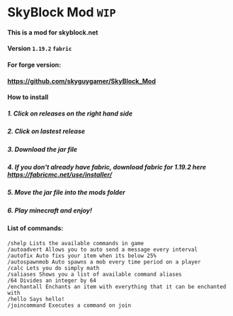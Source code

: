 # SkyBlock Mod `WIP`
#### This is a mod for skyblock.net
#### Version `1.19.2` `fabric`
#### For forge version:
#### https://github.com/skyguygamer/SkyBlock_Mod

#### How to install
##### 1. Click on releases on the right hand side
##### 2. Click on lastest release
##### 3. Download the jar file
##### 4. If you don't already have fabric, download fabric for 1.19.2 here https://fabricmc.net/use/installer/
##### 5. Move the jar file into the mods folder
##### 6. Play minecraft and enjoy!

#### List of commands:
```
/shelp Lists the available commands in game
/autoadvert Allows you to auto send a message every interval
/autofix Auto fixs your item when its below 25%
/autospawnmob Auto spawns a mob every time period on a player
/calc Lets you do simply math
/saliases Shows you a list of available command aliases
/64 Divides an integer by 64
/enchantall Enchants an item with everything that it can be enchanted with
/hello Says hello!
/joincommand Executes a command on join
```
